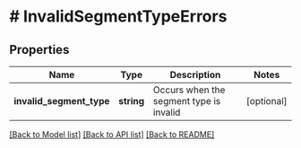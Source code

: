 # # InvalidSegmentTypeErrors

## Properties

Name | Type | Description | Notes
------------ | ------------- | ------------- | -------------
**invalid_segment_type** | **string** | Occurs when the segment type is invalid | [optional]

[[Back to Model list]](../../README.md#models) [[Back to API list]](../../README.md#endpoints) [[Back to README]](../../README.md)
